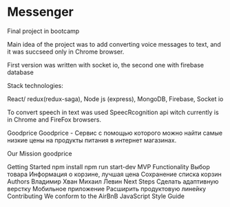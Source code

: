 # Messenger
Final project in bootcamp

Main idea of the project was to add converting voice messages to text, and it was succseed only in Chrome browser.

First version was written with socket io, the second one with firebase database

Stack technologies:

React/ redux(redux-saga),
Node js (express),
MongoDB,
Firebase,
Socket io

To convert speech in text was used SpeecRcognition api witch currently is in Chrome and FireFox browsers.

Goodprice
Goodprice - Cервис с помощью которого можно найти самые низкие цены на продукты питания в интернет магазинах.

Our Mission
goodprice

Getting Started
npm install
npm run start-dev 
MVP Functionality
Выбор товара
Информация о корзине, лучшая цена
Сохранение списка корзин
Authors
Владимир Хван
Михаил Левин
Next Steps
Сделать адаптивную верстку
Мобильное приложение
Расширить продуктовую линейку
Contributing
We conform to the AirBnB JavaScript Style Guide
